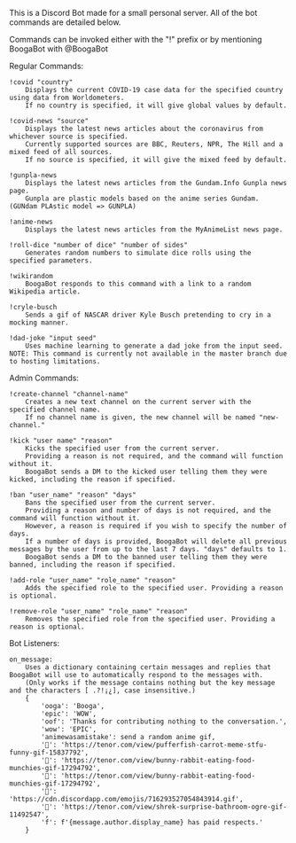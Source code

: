 This is a Discord Bot made for a small personal server. All of the bot commands are detailed below.

Commands can be invoked either with the "!" prefix or by mentioning BoogaBot with @BoogaBot

Regular Commands:

    !covid "country"
        Displays the current COVID-19 case data for the specified country using data from Worldometers.
        If no country is specified, it will give global values by default.

    !covid-news "source"
        Displays the latest news articles about the coronavirus from whichever source is specified.
        Currently supported sources are BBC, Reuters, NPR, The Hill and a mixed feed of all sources.
        If no source is specified, it will give the mixed feed by default.

    !gunpla-news
        Displays the latest news articles from the Gundam.Info Gunpla news page.
        Gunpla are plastic models based on the anime series Gundam. (GUNdam PLAstic model => GUNPLA)

    !anime-news
        Displays the latest news articles from the MyAnimeList news page.

    !roll-dice "number of dice" "number of sides"
        Generates random numbers to simulate dice rolls using the specified parameters.

    !wikirandom
        BoogaBot responds to this command with a link to a random Wikipedia article.

    !cryle-busch
        Sends a gif of NASCAR driver Kyle Busch pretending to cry in a mocking manner.

    !dad-joke "input seed"
        Uses machine learning to generate a dad joke from the input seed.
    NOTE: This command is currently not available in the master branch due to hosting limitations.

Admin Commands:

    !create-channel "channel-name"
        Creates a new text channel on the current server with the specified channel name.
        If no channel name is given, the new channel will be named "new-channel."

    !kick "user name" "reason"
        Kicks the specified user from the current server.
        Providing a reason is not required, and the command will function without it.
        BoogaBot sends a DM to the kicked user telling them they were kicked, including the reason if specified.

    !ban "user_name" "reason" "days"
        Bans the specified user from the current server.
        Providing a reason and number of days is not required, and the command will function without it.
        However, a reason is required if you wish to specify the number of days.
        If a number of days is provided, BoogaBot will delete all previous messages by the user from up to the last 7 days. "days" defaults to 1.
        BoogaBot sends a DM to the banned user telling them they were banned, including the reason if specified.

    !add-role "user_name" "role_name" "reason"
        Adds the specified role to the specified user. Providing a reason is optional.

    !remove-role "user_name" "role_name" "reason"
        Removes the specified role from the specified user. Providing a reason is optional.

Bot Listeners:

    on_message:
        Uses a dictionary containing certain messages and replies that BoogaBot will use to automatically respond to the messages with.
        (Only works if the message contains nothing but the key message and the characters [ .?!¡¿], case insensitive.)
        {
            'ooga': 'Booga',
            'epic': 'WOW',
            'oof': 'Thanks for contributing nothing to the conversation.',
            'wow': 'EPIC',
            'animewasamistake': send a random anime gif,
            '🐡': 'https://tenor.com/view/pufferfish-carrot-meme-stfu-funny-gif-15837792',
            '🐇': 'https://tenor.com/view/bunny-rabbit-eating-food-munchies-gif-17294792',
            '🐰': 'https://tenor.com/view/bunny-rabbit-eating-food-munchies-gif-17294792',
            '🧀': 'https://cdn.discordapp.com/emojis/716293527054843914.gif',
            '🧅': 'https://tenor.com/view/shrek-surprise-bathroom-ogre-gif-11492547',
            'f': f'{message.author.display_name} has paid respects.'
        }